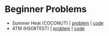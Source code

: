 # Beginner Problems

- Summer Heat (COCONUT) | [problem](https://www.codechef.com/problems/COCONUT) | [code](coconut.cpp)
- ATM (HS08TEST) | [problem](https://www.codechef.com/problems/HS08TEST) | [code](hs08test.cpp)
